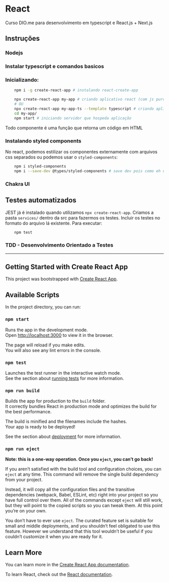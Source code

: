 # React

Curso DIO.me para desenvolvimento em typescript e React.js + Next.js

## Instruções

### Nodejs

### Instalar typescript e comandos basicos



### Inicializando:

```bash
    npm i -g create-react-app # instalando react-create-app

    npx create-react-app my-app # criando aplicativo react (com js puro)
    # OU
    npx create-react-app my-app-ts --template typescript # criando aplicativo react para typescript
    cd my-app/
    npm start # iniciando servidor que hospeda aplicação

```

Todo componente é uma função que retorna um código em HTML

### Instalando styled components

No react, podemos estilizar os componentes externamente com arquivos css separados ou podemos usar o `styled-components`:

```bash
    npm i styled-components
    npm i --save-dev @types/styled-components # save dev pois como eh um tipo, a dependencia eh so durante o desenvolvimento
```

### Chakra UI

## Testes automatizados

JEST já é instalado quando utilizamos `npx create-react-app`. Criamos a pasta `services/` dentro da src para fazermos os testes. Incluir os testes no formato do arquivo lá existente. Para executar:

```bash
    npm test

```

### TDD - Desenvolvimento Orientado a Testes 

---

## Getting Started with Create React App

This project was bootstrapped with [Create React App](https://github.com/facebook/create-react-app).

## Available Scripts

In the project directory, you can run:

### `npm start`

Runs the app in the development mode.\
Open [http://localhost:3000](http://localhost:3000) to view it in the browser.

The page will reload if you make edits.\
You will also see any lint errors in the console.

### `npm test`

Launches the test runner in the interactive watch mode.\
See the section about [running tests](https://facebook.github.io/create-react-app/docs/running-tests) for more information.

### `npm run build`

Builds the app for production to the `build` folder.\
It correctly bundles React in production mode and optimizes the build for the best performance.

The build is minified and the filenames include the hashes.\
Your app is ready to be deployed!

See the section about [deployment](https://facebook.github.io/create-react-app/docs/deployment) for more information.

### `npm run eject`

**Note: this is a one-way operation. Once you `eject`, you can’t go back!**

If you aren’t satisfied with the build tool and configuration choices, you can `eject` at any time. This command will remove the single build dependency from your project.

Instead, it will copy all the configuration files and the transitive dependencies (webpack, Babel, ESLint, etc) right into your project so you have full control over them. All of the commands except `eject` will still work, but they will point to the copied scripts so you can tweak them. At this point you’re on your own.

You don’t have to ever use `eject`. The curated feature set is suitable for small and middle deployments, and you shouldn’t feel obligated to use this feature. However we understand that this tool wouldn’t be useful if you couldn’t customize it when you are ready for it.

## Learn More

You can learn more in the [Create React App documentation](https://facebook.github.io/create-react-app/docs/getting-started).

To learn React, check out the [React documentation](https://reactjs.org/).
